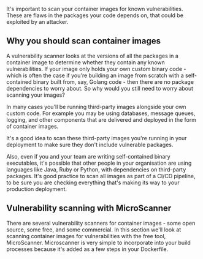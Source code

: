 It's important to scan your container images for known vulnerabilities. These are flaws in the packages your code depends on, that could be exploited by an attacker.

## Why you should scan container images

A vulnerability scanner looks at the versions of all the packages in a container image to determine whether they contain any known vulnerabilities. If your image only holds your own custom binary code - which is often the case if you're building an image from scratch with a self-contained binary built from, say, Golang code - then there are no package dependencies to worry about. So why would you still need to worry about scanning your images? 

In many cases you'll be running third-party images alongside your own custom code. For example you may be using databases, message queues, logging, and other components that are delivered and deployed in the form of container images.

It's a good idea to scan these third-party images you're running in your deployment to make sure they don't include vulnerable packages.

Also, even if you and your team are writing self-contained binary executables, it's possible that other people in your organisation are using languages like Java, Ruby or Python, with dependencies on third-party packages. It's good practice to scan all images as part of a CI/CD pipeline, to be sure you are checking everything that's making its way to your production deployment.

## Vulnerability scanning with MicroScanner

There are several vulnerability scanners for container images - some open source, some free, and some commercial. In this section we'll look at scanning container images for vulnerabilities with the free tool, MicroScanner. Microscanner is very simple to incorporate into your build processes because it's added as a few steps in your Dockerfile.
